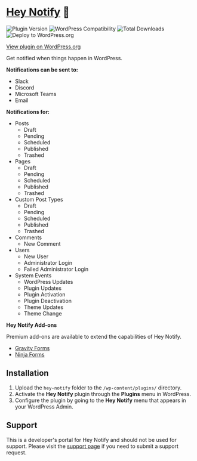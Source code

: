 # [Hey Notify](https://heynotifywp.com/) :speech_balloon:

![Plugin Version](https://img.shields.io/wordpress/plugin/v/hey-notify.svg) ![WordPress Compatibility](https://img.shields.io/wordpress/v/hey-notify.svg) ![Total Downloads](https://img.shields.io/wordpress/plugin/dt/hey-notify.svg) ![Deploy to WordPress.org](https://github.com/firetreedesign/hey-notify/workflows/Deploy%20to%20WordPress.org/badge.svg)

[View plugin on WordPress.org](https://wordpress.org/plugins/hey-notify)

Get notified when things happen in WordPress.

**Notifications can be sent to:**

- Slack
- Discord
- Microsoft Teams
- Email

**Notifications for:**

- Posts
  - Draft
  - Pending
  - Scheduled
  - Published
  - Trashed
- Pages
  - Draft
  - Pending
  - Scheduled
  - Published
  - Trashed
- Custom Post Types
  - Draft
  - Pending
  - Scheduled
  - Published
  - Trashed
- Comments
  - New Comment
- Users
  - New User
  - Administrator Login
  - Failed Administrator Login
- System Events
  - WordPress Updates
  - Plugin Updates
  - Plugin Activation
  - Plugin Deactivation
  - Theme Updates
  - Theme Change

**Hey Notify Add-ons**

Premium add-ons are available to extend the capabilities of Hey Notify.

- [Gravity Forms](https://heynotifywp.com/add-ons/gravity-forms/)
- [Ninja Forms](https://heynotifywp.com/add-ons/ninja-forms/)

## Installation

1. Upload the `hey-notify` folder to the `/wp-content/plugins/` directory.
2. Activate the **Hey Notify** plugin through the **Plugins** menu in WordPress.
3. Configure the plugin by going to the **Hey Notify** menu that appears in your WordPress Admin.

## Support

This is a developer's portal for Hey Notify and should not be used for support. Please visit the [support page](https://heynotifywp.com/contact/) if you need to submit a support request.
